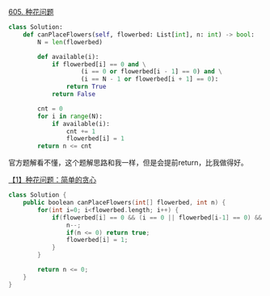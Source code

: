 [605. 种花问题](https://leetcode-cn.com/problems/can-place-flowers/)

```python
class Solution:
    def canPlaceFlowers(self, flowerbed: List[int], n: int) -> bool:
        N = len(flowerbed)

        def available(i):
            if flowerbed[i] == 0 and \
                    (i == 0 or flowerbed[i - 1] == 0) and \
                    (i == N - 1 or flowerbed[i + 1] == 0):
                return True
            return False

        cnt = 0
        for i in range(N):
            if available(i):
                cnt += 1
                flowerbed[i] = 1
        return n <= cnt
```

官方题解看不懂，这个题解思路和我一样，但是会提前return，比我做得好。

[【1】种花问题：简单的贪心](https://leetcode-cn.com/problems/can-place-flowers/solution/1-chong-hua-wen-ti-jian-dan-de-tan-xin-b-h8xb/)

```cpp
class Solution {
    public boolean canPlaceFlowers(int[] flowerbed, int n) {
        for(int i=0; i<flowerbed.length; i++) {
            if(flowerbed[i] == 0 && (i == 0 || flowerbed[i-1] == 0) && (i == flowerbed.length-1 || flowerbed[i+1] == 0)) {
                n--;
                if(n <= 0) return true;
                flowerbed[i] = 1;
            }
        }

        return n <= 0;
    }
}
```